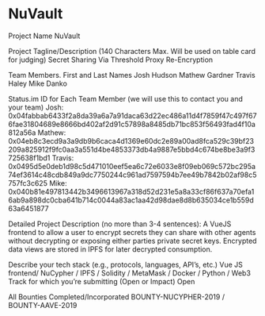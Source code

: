 # NuVault

Project Name
NuVault

Project Tagline/Description (140 Characters Max. Will be used on table card for judging)
Secret Sharing Via Threshold Proxy Re-Encryption

Team Members. First and Last Names
Josh Hudson Mathew Gardner Travis Haley Mike Danko

Status.im ID for Each Team Member (we will use this to contact you and your team)
Josh: 0x04fabbab6433f2a8da39a6a7a91daca63d22ec486a11d4f7859f47c497f676fae31804689e8666bd402af2d91c57898a8485db71bc853f56493fad4f10a812a56a Mathew: 0x04eb8c3ecd9a3a9db9b6caca4d1369e60dc2e89a00ad8fca529c39bf23209a825912f9fc0aa3a551d4be4853373db4a9887e5bbd4c674be8be3a9f3725638f1bd1 Travis: 0x0495d5e0deb1d98c5d471010eef5ea6c72e6033e8f09eb069c572bc295a74ef3614c48cdb849a9dc7750244c961ad7597594b7ee49b7842b02af98c5757fc3c625 Mike: 0x040b81e497813442b3496613967a318d52d231e5a8a33cf86f637a70efa16ab9a898dc0cba641b714c0044a83ac1aa42d98dae8d8b635034ce1b559d63a6451877

Detailed Project Description (no more than 3-4 sentences):
A VueJS frontend to allow a user to encrypt secrets they can share with other agents without decrypting or exposing either parties private secret keys. Encrypted data views are stored in IPFS for later decrypted consumption.

Describe your tech stack (e.g., protocols, languages, API’s, etc.)
Vue JS frontend/ NuCypher / IPFS / Solidity / MetaMask / Docker / Python / Web3
Track for which you’re submitting (Open or Impact)
Open

All Bounties Completed/Incorporated
BOUNTY-NUCYPHER-2019 / BOUNTY-AAVE-2019
